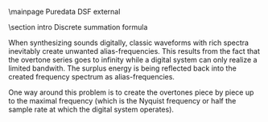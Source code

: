 \mainpage Puredata DSF external

\section intro Discrete summation formula

When synthesizing sounds digitally,
classic waveforms with rich spectra
inevitably create unwanted alias-frequencies.
This results from the fact that the overtone
series goes to infinity while a digital system
can only realize a limited bandwith. The
surplus energy is being reflected back into
the created frequency spectrum as alias-frequencies.

One way around this problem is to create the
overtones piece by piece up to the maximal frequency
(which is the Nyquist frequency or half the sample
rate at which the digital system operates).






